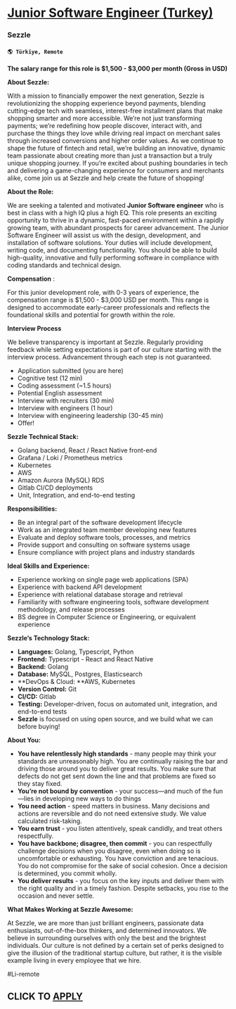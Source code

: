 # [Junior Software Engineer (Turkey)](https://www.remotewlb.com/apply/junior-software-engineer-turkey)  
### Sezzle  
#### `🌎 Türkiye, Remote`  

**The salary range for this role is $1,500 - $3,000 per month (Gross in USD)**

**About Sezzle:**

With a mission to financially empower the next generation, Sezzle is revolutionizing the shopping experience beyond payments, blending cutting-edge tech with seamless, interest-free installment plans that make shopping smarter and more accessible. We’re not just transforming payments; we’re redefining how people discover, interact with, and purchase the things they love while driving real impact on merchant sales through increased conversions and higher order values. As we continue to shape the future of fintech and retail, we’re building an innovative, dynamic team passionate about creating more than just a transaction but a truly unique shopping journey. If you’re excited about pushing boundaries in tech and delivering a game-changing experience for consumers and merchants alike, come join us at Sezzle and help create the future of shopping!

**About the Role:**

We are seeking a talented and motivated **Junior Software engineer** who is best in class with a high IQ plus a high EQ. This role presents an exciting opportunity to thrive in a dynamic, fast-paced environment within a rapidly growing team, with abundant prospects for career advancement. The Junior Software Engineer will assist us with the design, development, and installation of software solutions. Your duties will include development, writing code, and documenting functionality. You should be able to build high-quality, innovative and fully performing software in compliance with coding standards and technical design.

**Compensation** :

For this junior development role, with 0-3 years of experience, the compensation range is $1,500 - $3,000 USD per month. This range is designed to accommodate early-career professionals and reflects the foundational skills and potential for growth within the role.

**Interview Process**

We believe transparency is important at Sezzle. Regularly providing feedback while setting expectations is part of our culture starting with the interview process. Advancement through each step is not guaranteed.

  * Application submitted (you are here)
  * Cognitive test (12 min)
  * Coding assessment (~1.5 hours)
  * Potential English assessment
  * Interview with recruiters (30 min)
  * Interview with engineers (1 hour)
  * Interview with engineering leadership (30-45 min)
  * Offer!

**Sezzle Technical Stack:**

  * Golang backend, React / React Native front-end
  * Grafana / Loki / Prometheus metrics
  * Kubernetes
  * AWS
  * Amazon Aurora (MySQL) RDS
  * Gitlab CI/CD deployments
  * Unit, Integration, and end-to-end testing

**Responsibilities:**

  * Be an integral part of the software development lifecycle
  * Work as an integrated team member developing new features
  * Evaluate and deploy software tools, processes, and metrics
  * Provide support and consulting on software systems usage
  * Ensure compliance with project plans and industry standards

**Ideal Skills and Experience:**

  * Experience working on single page web applications (SPA)
  * Experience with backend API development
  * Experience with relational database storage and retrieval
  * Familiarity with software engineering tools, software development methodology, and release processes
  * BS degree in Computer Science or Engineering, or equivalent experience

**Sezzle’s Technology Stack:**

  * **Languages:** Golang, Typescript, Python
  * **Frontend:** Typescript - React and React Native
  * **Backend:** Golang
  * **Database:** MySQL, Postgres, Elasticsearch
  * **DevOps & Cloud: **AWS, Kubernetes
  * **Version Control:** Git
  * **CI/CD:** Gitlab
  * **Testing:** Developer-driven, focus on automated unit, integration, and end-to-end tests
  * **Sezzle** is focused on using open source, and we build what we can before buying!

**About You:**

  * **You have relentlessly high standards** \- many people may think your standards are unreasonably high. You are continually raising the bar and driving those around you to deliver great results. You make sure that defects do not get sent down the line and that problems are fixed so they stay fixed.
  * **You’re not bound by convention** \- your success—and much of the fun—lies in developing new ways to do things
  * **You need action** \- speed matters in business. Many decisions and actions are reversible and do not need extensive study. We value calculated risk-taking.
  * **You earn trust** \- you listen attentively, speak candidly, and treat others respectfully.
  * **You have backbone; disagree, then commit** \- you can respectfully challenge decisions when you disagree, even when doing so is uncomfortable or exhausting. You have conviction and are tenacious. You do not compromise for the sake of social cohesion. Once a decision is determined, you commit wholly.
  * **You deliver results** \- you focus on the key inputs and deliver them with the right quality and in a timely fashion. Despite setbacks, you rise to the occasion and never settle.

**What Makes Working at Sezzle Awesome:**

At Sezzle, we are more than just brilliant engineers, passionate data enthusiasts, out-of-the-box thinkers, and determined innovators. We believe in surrounding ourselves with only the best and the brightest individuals. Our culture is not defined by a certain set of perks designed to give the illusion of the traditional startup culture, but rather, it is the visible example living in every employee that we hire.

#Li-remote

  
## CLICK TO [APPLY](https://www.remotewlb.com/apply/junior-software-engineer-turkey)

